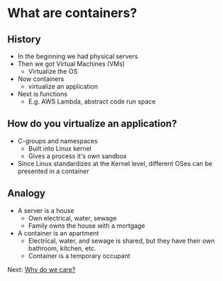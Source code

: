 # What are containers?

## History

- In the beginning we had physical servers
- Then we got Virtual Machines (VMs)
  - Virtualize the OS
- Now containers
  - virtualize an application
- Next is functions
  - E.g. AWS Lambda, abstract code run space

## How do you virtualize an application?

- C-groups and namespaces
  - Built into Linux kernel
  - Gives a process it's own sandbox
- Since Linux standardizes at the Kernel level, different OSes can be presented in a container

## Analogy

- A server is a house
  - Own electrical, water, sewage
  - Family owns the house with a mortgage
- A container is an apartment
  - Electrical, water, and sewage is shared, but they have their own bathroom, kitchen, etc.
  - Container is a temporary occupant

Next: [Why do we care?](2-why-do-we-care.md)

